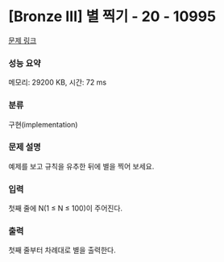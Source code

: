 # [Bronze III] 별 찍기 - 20 - 10995 

[문제 링크](https://www.acmicpc.net/problem/10995) 

### 성능 요약

메모리: 29200 KB, 시간: 72 ms

### 분류

구현(implementation)

### 문제 설명

<p>예제를 보고 규칙을 유추한 뒤에 별을 찍어 보세요.</p>

### 입력 

 <p>첫째 줄에 N(1 ≤ N ≤ 100)이 주어진다.</p>

### 출력 

 <p>첫째 줄부터 차례대로 별을 출력한다.</p>

